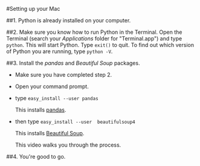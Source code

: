 #Setting up your Mac

##1. Python is already installed on your computer.

##2. Make sure you know how to run Python in the Terminal. 
Open the Terminal (search your *Applications* folder for "Terminal.app") and type `python`. 
This will start Python. Type `exit()` to quit. To find out which version of Python you are running, type `python -V`. 


##3. Install the *pandas* and *Beautiful Soup* packages. 
- Make sure you have completed step 2. 
- Open your command prompt. 
- type
`easy_install --user pandas`

  This installs [pandas](http://pandas.pydata.org/pandas-docs/stable/). 

- then type
`easy_install --user  beautifulsoup4`

  This installs [Beautiful Soup](https://www.crummy.com/software/BeautifulSoup/). 
  
  This video walks you through the process. 

##4. You're good to go. 
